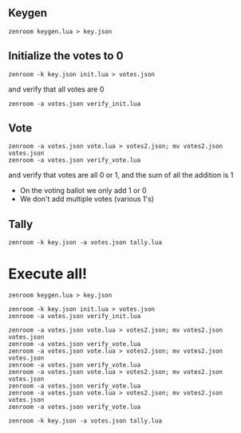 ## Keygen

```
zenroom keygen.lua > key.json
```


## Initialize the votes to 0

```
zenroom -k key.json init.lua > votes.json
```

and verify that all votes are 0

```
zenroom -a votes.json verify_init.lua
```

## Vote 

```
zenroom -a votes.json vote.lua > votes2.json; mv votes2.json votes.json
zenroom -a votes.json verify_vote.lua
```

and verify that votes are all 0 or 1, and the sum of all the addition is 1

- On the voting ballot we only add 1 or 0
- We don't add multiple votes (various 1's)


## Tally

```
zenroom -k key.json -a votes.json tally.lua 
```




# Execute all!

```
zenroom keygen.lua > key.json

zenroom -k key.json init.lua > votes.json
zenroom -a votes.json verify_init.lua

zenroom -a votes.json vote.lua > votes2.json; mv votes2.json votes.json
zenroom -a votes.json verify_vote.lua
zenroom -a votes.json vote.lua > votes2.json; mv votes2.json votes.json
zenroom -a votes.json verify_vote.lua
zenroom -a votes.json vote.lua > votes2.json; mv votes2.json votes.json
zenroom -a votes.json verify_vote.lua
zenroom -a votes.json vote.lua > votes2.json; mv votes2.json votes.json
zenroom -a votes.json verify_vote.lua

zenroom -k key.json -a votes.json tally.lua 
```